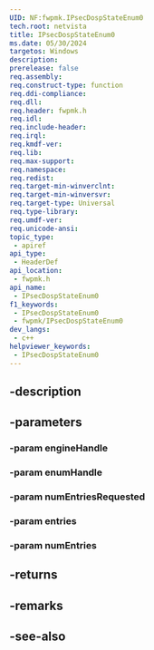 ```yaml
---
UID: NF:fwpmk.IPsecDospStateEnum0
tech.root: netvista
title: IPsecDospStateEnum0
ms.date: 05/30/2024
targetos: Windows
description: 
prerelease: false
req.assembly: 
req.construct-type: function
req.ddi-compliance: 
req.dll: 
req.header: fwpmk.h
req.idl: 
req.include-header: 
req.irql: 
req.kmdf-ver: 
req.lib: 
req.max-support: 
req.namespace: 
req.redist: 
req.target-min-winverclnt: 
req.target-min-winversvr: 
req.target-type: Universal
req.type-library: 
req.umdf-ver: 
req.unicode-ansi: 
topic_type:
 - apiref
api_type:
 - HeaderDef
api_location:
 - fwpmk.h
api_name:
 - IPsecDospStateEnum0
f1_keywords:
 - IPsecDospStateEnum0
 - fwpmk/IPsecDospStateEnum0
dev_langs:
 - c++
helpviewer_keywords:
 - IPsecDospStateEnum0
---
```


## -description

## -parameters

### -param engineHandle

### -param enumHandle

### -param numEntriesRequested

### -param entries

### -param numEntries

## -returns

## -remarks

## -see-also

